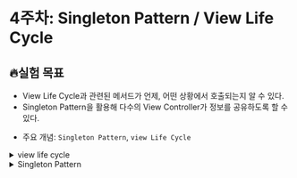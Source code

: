 # 4주차: Singleton Pattern / View Life Cycle
## 🔥실험 목표
    
- View Life Cycle과 관련된 메서드가 언제, 어떤 상황에서 호출되는지 알 수 있다.
- Singleton Pattern을 활용해 다수의 View Controller가 정보를 공유하도록 할 수 있다.
* 주요 개념: `Singleton Pattern`, `view Life Cycle`

<details>
<summary> view life cycle </summary>
<div markdown="1">

- 뷰의 생명주기(view life cycle)는 뷰가 언제화면에 나타나고 언제 사라지는지에 대한 주기를 나타낸 것이다.
- 아래의 코드로 구현되는 순서를 보자면 `viewDidLoad 1 -> viewWillAppear 1 -> viewDidAppear 1 -> viewWillDisAppear 1 -> viewDidDisAppear 1` 이 순서로 구현된다.
- 뷰 컨트롤러가 하나 더 있고 그 곳은 `2`라고 가정했을 때 실행순서를 살펴보자.
    - 1번째 화면 
    `viewDidLoad 1 -> viewWillAppear 1 -> viewDidAppear 1`
    - 2번째 화면으로 넘어감
    `viewDidLoad 2 -> viewWillDisappear 1 -> viewWillAppear 2 -> viewDidAppear 2 -> viewDidDisappear 1`
    - 2번째에서 다시 1번째 화면으로 돌아옴
    `viewWillDisappear 2 -> viewWillAppear 1 -> viewDidAppear 1 -> viewDidDisappear 2`
위에서 순서를 보다시피 화면전환이 이루어질 때 다음화면이 나타나고 그 후에 이전화면이 완전히 사라지는걸 알 수 있다. 또 하나의 특징으로는 1번째에서 2번째로 화면전환이 일어날 때는 `viewDidLoad 2`가 항상 호출되지만 2번째에서 1번째로 넘어갈 때는 `viewDidLoad 1`은 호출되지 않는다는 점이다.
    
    

```swift
class MainViewController: UIViewController {
    
    override func viewDidLoad() {
        super.viewDidLoad()
        print("viewDidLoad 1")
    }
    
    override func viewWillAppear(_ animated: Bool) {
        super.viewWillAppear(animated)
        print("viewWillAppear 1")
    }
    
    override func viewDidAppear(_ animated: Bool) {
        super.viewDidAppear(animated)
        print("viewDidAppear 1")
    }
    
    override func viewWillDisappear(_ animated: Bool) {
        super.viewWillDisappear(animated)
        print("viewWillDisappear 1")
    }
    
    override func viewDidDisappear(_ animated: Bool) {
        super.viewDidDisappear(animated)
        print("viewDidDisappear 1")
    }
}
```
        
</div>
</details>


<details>
<summary> Singleton Pattern </summary>
<div markdown="1">
    
## 싱글톤패턴
- 객체의 인스턴스가 오직 1개만 생성되는 패턴
    
### **장점**

- 한 번 생성된 인스턴스로 계속하여 활용하기 때문에 메모리를 효율적으로 관리할 수 있다.
- 단 하나만 존재하기 때문에 동일한 데이터와 서비스를 다양한 객체에 제공할 수 있다.
- 인스턴스가 하나라는걸 보장하기 때문에 Thread Safe하다.

### **단점**

- 싱글톤의 인스턴스가 너무 많은 일을 하거나, 많은 데이터를 공유시킬 경우 다른 클래스의 인스턴스들과의 결합도가 높아져 `개방 - 폐쇄 원칙(OCP, Open-Closed Principle)`을 위배함 (객체 지향 설계 원칙)
- 전역처럼 가져다가 쓸 수 있다보니 값의 변경점을 찾는 부분이 어려워진다.(안티패턴)
- static으로 선언되기 때문에 할당되는 메모리 자체가 프로그램이 끝날 때까지 잡혀있다.
- 싱글톤이 활용되는 곳이 많다면 유지보수, 확장이 어려울 수 있다.
    
### **언제 사용해야 하는가**
- 여러 ViewController에서 전역적으로 싱글톤 타입에 접근해야 하는 경우
- 1개의 인스턴스를 생성해서 일관된 프로퍼티를 사용하고 싶은 경우
- 메모리 낭비를 방지하고 싶은 경우
    
### 사용 예시

```swift
class PointManager {
    static let shared = PointManager()
    
    var point = 50
    
    private init() {}
}

class MainViewController: UIViewController {
    @IBOutlet weak var pointLabel: UILabel!
    
    let pointInfo = PointManager.shared
    
    @IBAction func tappedPointResetButton(_ sender: Any) {
        pointLabel.text = String(pointInfo.point)
    }
}

class BuyingViewController: UIViewController {
    
    let pointInfo = PointManager.shared
    
    @IBAction func tappedPurchaseButton(_ sender: Any) {
        pointInfo.point -= 50
        dismiss(animated: true, completion: nil)
    }
}

    
```
        
</div>
</details>

